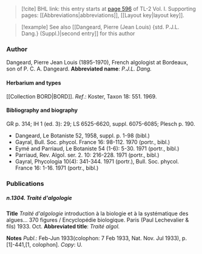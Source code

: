 > [!cite] BHL link: this entry starts at [page 596](https://www.biodiversitylibrary.org/page/33120727) of TL-2 Vol. I.
> Supporting pages: [[Abbreviations|abbreviations]], [[Layout key|layout key]].

> [!example] See also [[Dangeard, Pierre (Jean Louis) {std. P.J.L. Dang.} (Suppl.)|second entry]] for this author

### Author

Dangeard, Pierre Jean Louis (1895-1970), French algologist at Bordeaux, son of P. C. A. Dangeard. 
**Abbreviated name**: *P.J.L. Dang.*

#### Herbarium and types

[[Collection BORD|BORD]].
*Ref*.: Koster, Taxon 18: 551. 1969.

#### Bibliography and biography

GR p. 314; IH 1 (ed. 3): 29; LS 6525-6620, suppl. 6075-6085; Plesch p. 190.
- Dangeard, Le Botaniste 52, 1958, suppl. p. 1-98 (bibl.)
- Gayral, Bull. Soc. phycol. France 16: 98-112. 1970 (portr., bibl.)
- Eymé and Parriaud, Le Botaniste 54 (1-6): 5-30. 1971 (portr., bibl.)
- Parriaud, Rev. Algol. ser. 2. 10: 216-228. 1971 (portr., bibl.)
- Gayral, Phycologia 10(4): 341-344. 1971 (portr.), Bull. Soc. phycol. France 16: 1-16. 1971 (portr., bibl.)

### Publications

##### n.1304. Traité d'algologie

**Title**
*Traité d'algologie* introduction à la biologie et à la systématique des algues... 370 figures / Encyclopédie biologique. Paris (Paul Lechevalier & fils) 1933. Oct.
**Abbreviated title**: *Traité algol.*

**Notes**
*Publ*.: Feb-Jun 1933(colophon: 7 Feb 1933, Nat. Nov. Jul 1933), p.\[1\]-441,\[1, colophon\]. *Copy*: U.

